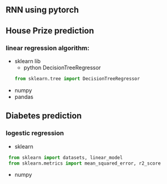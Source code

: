 ## RNN using pytorch


## House Prize prediction
### linear regression algorithm:
* sklearn lib
  * python DecisionTreeRegressor
  ```python
  from sklearn.tree import DecisionTreeRegressor
  ```
* numpy
* pandas

## Diabetes prediction
### logestic regression
* sklearn 
 ```python
  from sklearn import datasets, linear_model
  from sklearn.metrics import mean_squared_error, r2_score
```
* numpy



